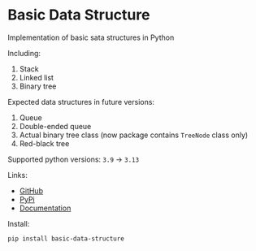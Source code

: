 # Basic Data Structure

Implementation of basic sata structures in Python

Including:
1. Stack
2. Linked list
3. Binary tree

Expected data structures in future versions:
1. Queue
2. Double-ended queue
3. Actual binary tree class (now package contains `TreeNode` class only)
4. Red-black tree

Supported python versions: `3.9` → `3.13`

Links:

* [GitHub](https://github.com/mishaga/basic-data-structure)
* [PyPi](https://pypi.org/project/basic-data-structure/)
* [Documentation](https://mishaga.github.io/basic-data-structure/)

Install:

```bash
pip install basic-data-structure
```
